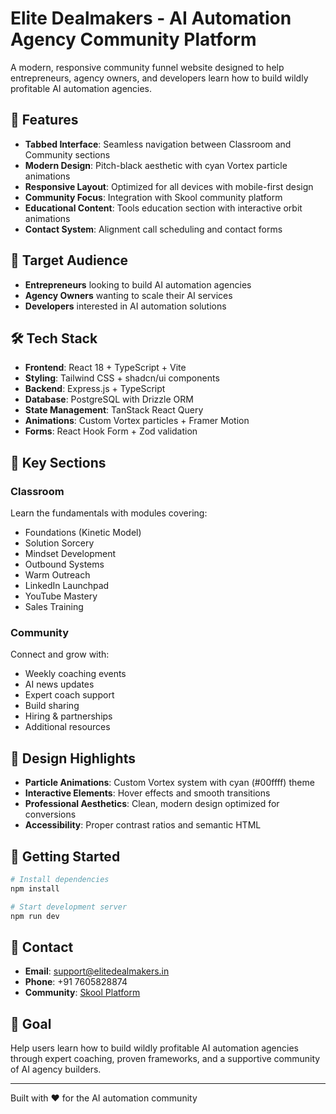 # Elite Dealmakers - AI Automation Agency Community Platform

A modern, responsive community funnel website designed to help entrepreneurs, agency owners, and developers learn how to build wildly profitable AI automation agencies.

## 🚀 Features

- **Tabbed Interface**: Seamless navigation between Classroom and Community sections
- **Modern Design**: Pitch-black aesthetic with cyan Vortex particle animations
- **Responsive Layout**: Optimized for all devices with mobile-first design
- **Community Focus**: Integration with Skool community platform
- **Educational Content**: Tools education section with interactive orbit animations
- **Contact System**: Alignment call scheduling and contact forms

## 🎯 Target Audience

- **Entrepreneurs** looking to build AI automation agencies
- **Agency Owners** wanting to scale their AI services
- **Developers** interested in AI automation solutions

## 🛠 Tech Stack

- **Frontend**: React 18 + TypeScript + Vite
- **Styling**: Tailwind CSS + shadcn/ui components
- **Backend**: Express.js + TypeScript
- **Database**: PostgreSQL with Drizzle ORM
- **State Management**: TanStack React Query
- **Animations**: Custom Vortex particles + Framer Motion
- **Forms**: React Hook Form + Zod validation

## 📱 Key Sections

### Classroom
Learn the fundamentals with modules covering:
- Foundations (Kinetic Model)
- Solution Sorcery
- Mindset Development
- Outbound Systems
- Warm Outreach
- LinkedIn Launchpad
- YouTube Mastery
- Sales Training

### Community
Connect and grow with:
- Weekly coaching events
- AI news updates
- Expert coach support
- Build sharing
- Hiring & partnerships
- Additional resources

## 🎨 Design Highlights

- **Particle Animations**: Custom Vortex system with cyan (#00ffff) theme
- **Interactive Elements**: Hover effects and smooth transitions
- **Professional Aesthetics**: Clean, modern design optimized for conversions
- **Accessibility**: Proper contrast ratios and semantic HTML

## 🚀 Getting Started

```bash
# Install dependencies
npm install

# Start development server
npm run dev
```

## 📧 Contact

- **Email**: support@elitedealmakers.in
- **Phone**: +91 7605828874
- **Community**: [Skool Platform](https://skool.com/elite-dealmakers-placeholder)

## 🌟 Goal

Help users learn how to build wildly profitable AI automation agencies through expert coaching, proven frameworks, and a supportive community of AI agency builders.

---

Built with ❤️ for the AI automation community